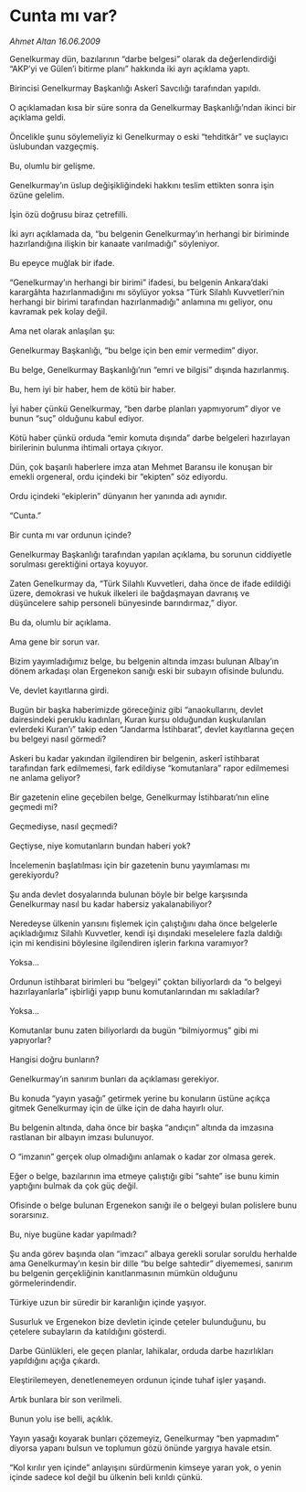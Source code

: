 # Cunta mı var?

*Ahmet Altan 16.06.2009*

<div class="taraf_structure_2col_1zq">
<div class="margen_n">



 <p>Genelkurmay dün, bazılarının “darbe belgesi” olarak da değerlendirdiği “AKP’yi ve Gülen’i bitirme planı” hakkında iki ayrı açıklama yaptı. <br/><br/>Birincisi Genelkurmay Başkanlığı Askerî Savcılığı tarafından yapıldı. <br/><br/>O açıklamadan kısa bir süre sonra da Genelkurmay Başkanlığı’ndan ikinci bir açıklama geldi. <br/><br/>Öncelikle şunu söylemeliyiz ki Genelkurmay o eski “tehditkâr” ve suçlayıcı üslubundan vazgeçmiş. <br/><br/>Bu, olumlu bir gelişme. <br/><br/>Genelkurmay’ın üslup değişikliğindeki hakkını teslim ettikten sonra işin özüne gelelim. <br/><br/>İşin özü doğrusu biraz çetrefilli. <br/><br/>İki ayrı açıklamada da, “bu belgenin Genelkurmay’ın herhangi bir biriminde hazırlandığına ilişkin bir kanaate varılmadığı” söyleniyor. <br/><br/>Bu epeyce muğlak bir ifade. <br/><br/>“Genelkurmay’ın herhangi bir birimi” ifadesi, bu belgenin Ankara’daki karargâhta hazırlanmadığını mı söylüyor yoksa “Türk Silahlı Kuvvetleri’nin herhangi bir birimi tarafından hazırlanmadığı” anlamına mı geliyor, onu kavramak pek kolay değil. <br/><br/>Ama net olarak anlaşılan şu: <br/><br/>Genelkurmay Başkanlığı, “bu belge için ben emir vermedim” diyor. <br/><br/>Bu belge, Genelkurmay Başkanlığı’nın “emri ve bilgisi” dışında hazırlanmış. <br/><br/>Bu, hem iyi bir haber, hem de kötü bir haber. <br/><br/>İyi haber çünkü Genelkurmay, “ben darbe planları yapmıyorum” diyor ve bunun “suç” olduğunu kabul ediyor. <br/><br/>Kötü haber çünkü orduda “emir komuta dışında” darbe belgeleri hazırlayan birilerinin bulunma ihtimali ortaya çıkıyor. <br/><br/>Dün, çok başarılı haberlere imza atan Mehmet Baransu ile konuşan bir emekli orgeneral, ordu içindeki bir “ekipten” söz ediyordu. <br/><br/>Ordu içindeki “ekiplerin” dünyanın her yanında adı aynıdır. <br/><br/>“Cunta.” <br/><br/>Bir cunta mı var ordunun içinde? <br/><br/>Genelkurmay Başkanlığı tarafından yapılan açıklama, bu sorunun ciddiyetle sorulması gerektiğini ortaya koyuyor. <br/><br/>Zaten Genelkurmay da, “Türk Silahlı Kuvvetleri, daha önce de ifade edildiği üzere, demokrasi ve hukuk ilkeleri ile bağdaşmayan davranış ve düşüncelere sahip personeli bünyesinde barındırmaz,” diyor. <br/><br/>Bu da, olumlu bir açıklama. <br/><br/>Ama gene bir sorun var. <br/><br/>Bizim yayımladığımız belge, bu belgenin altında imzası bulunan Albay’ın dönem arkadaşı olan Ergenekon sanığı eski bir subayın ofisinde bulundu. <br/><br/>Ve, devlet kayıtlarına girdi. <br/><br/>Bugün bir başka haberimizde göreceğiniz gibi “anaokullarını, devlet dairesindeki peruklu kadınları, Kuran kursu olduğundan kuşkulanılan evlerdeki Kuran’ı” takip eden “Jandarma İstihbarat”, devlet kayıtlarına geçen bu belgeyi nasıl görmedi? <br/><br/>Askeri bu kadar yakından ilgilendiren bir belgenin, askerî istihbarat tarafından fark edilmemesi, fark edildiyse “komutanlara” rapor edilmemesi ne anlama geliyor? <br/><br/>Bir gazetenin eline geçebilen belge, Genelkurmay İstihbaratı’nın eline geçmedi mi? <br/><br/>Geçmediyse, nasıl geçmedi? <br/><br/>Geçtiyse, niye komutanların bundan haberi yok? <br/><br/>İncelemenin başlatılması için bir gazetenin bunu yayımlaması mı gerekiyordu? <br/><br/>Şu anda devlet dosyalarında bulunan böyle bir belge karşısında Genelkurmay nasıl bu kadar habersiz yakalanabiliyor? <br/><br/>Neredeyse ülkenin yarısını fişlemek için çalıştığını daha önce belgelerle açıkladığımız Silahlı Kuvvetler, kendi işi dışındaki meselelere fazla daldığı için mi kendisini böylesine ilgilendiren işlerin farkına varamıyor? <br/><br/>Yoksa... <br/><br/>Ordunun istihbarat birimleri bu “belgeyi” çoktan biliyorlardı da “o belgeyi hazırlayanlarla” işbirliği yapıp bunu komutanlarından mı sakladılar? <br/><br/>Yoksa... <br/><br/>Komutanlar bunu zaten biliyorlardı da bugün “bilmiyormuş” gibi mi yapıyorlar? <br/><br/>Hangisi doğru bunların? <br/><br/>Genelkurmay’ın sanırım bunları da açıklaması gerekiyor. <br/><br/>Bu konuda “yayın yasağı” getirmek yerine bu konuların üstüne açıkça gitmek Genelkurmay için de ülke için de daha hayırlı olur. <br/><br/>Bu belgenin altında, daha önce bir başka “andıçın” altında da imzasına rastlanan bir albayın imzası bulunuyor. <br/><br/>O “imzanın” gerçek olup olmadığını anlamak o kadar zor olmasa gerek. <br/><br/>Eğer o belge, bazılarının ima etmeye çalıştığı gibi “sahte” ise bunu kimin yaptığını bulmak da çok güç değil. <br/><br/>Ofisinde o belge bulunan Ergenekon sanığı ile o belgeyi bulan polislere bunu sorarsınız. <br/><br/>Bu, niye bugüne kadar yapılmadı? <br/><br/>Şu anda görev başında olan “imzacı” albaya gerekli sorular soruldu herhalde ama Genelkurmay’ın kesin bir dille “bu belge sahtedir” diyememesi, sanırım bu belgenin gerçekliğinin kanıtlanmasının mümkün olduğunu görmelerindendir. <br/><br/>Türkiye uzun bir süredir bir karanlığın içinde yaşıyor. <br/><br/>Susurluk ve Ergenekon bize devletin içinde çeteler bulunduğunu, bu çetelere subayların da katıldığını gösterdi. <br/><br/>Darbe Günlükleri, ele geçen planlar, lahikalar, orduda darbe hazırlıkları yapıldığını açığa çıkardı. <br/><br/>Eleştirilemeyen, denetlenemeyen ordunun içinde tuhaf işler yaşandı. <br/><br/>Artık bunlara bir son verilmeli. <br/><br/>Bunun yolu ise belli, açıklık. <br/><br/>Yayın yasağı koyarak bunları çözemeyiz, Genelkurmay “ben yapmadım” diyorsa yapanı bulsun ve toplumun gözü önünde yargıya havale etsin.<br/><br/>“Kol kırılır yen içinde” anlayışını sürdürmenin kimseye yararı yok, o yenin içinde sadece kol değil bu ülkenin beli kırıldı çünkü.</p>
<br/>
<br/>
<br/>



<br/>


<div id="taraf_not">
</div>

</div>


</div>
